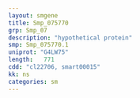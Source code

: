 ```yaml
---
layout: smgene
title: Smp_075770
grp: Smp_07
description: "hypothetical protein"
smp: Smp_075770.1
uniprot: "G4LW75"
length:   771
cdd: "cl22706, smart00015"
kk: ns
categories: sm
---
```

